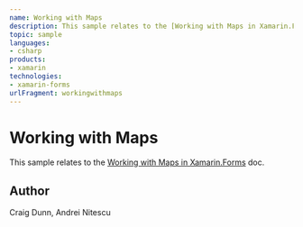```yaml
---
name: Working with Maps
description: This sample relates to the [Working with Maps in Xamarin.Forms](http://developer.xamarin.com/guides/cross-platform/xamarin-forms/working-with/maps)...
topic: sample
languages:
- csharp
products:
- xamarin
technologies:
- xamarin-forms
urlFragment: workingwithmaps
---
```

Working with Maps
==============

This sample relates to the [Working with Maps in Xamarin.Forms](http://developer.xamarin.com/guides/cross-platform/xamarin-forms/working-with/maps) doc.

Author
------

Craig Dunn, Andrei Nitescu
